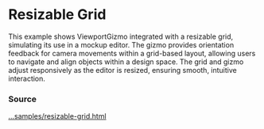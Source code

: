 # Resizable Grid

<IframeContainer url="resizable-grid.html" />

This example shows ViewportGizmo integrated with a resizable grid, simulating its use in a mockup editor. The gizmo provides orientation feedback for camera movements within a grid-based layout, allowing users to navigate and align objects within a design space. The grid and gizmo adjust responsively as the editor is resized, ensuring smooth, intuitive interaction.

### Source

[...samples/resizable-grid.html](https://https://github.com/Fennec-hub/three-viewport-gizmo/blob/main/docs/public/samples/resizable-grid.html)
